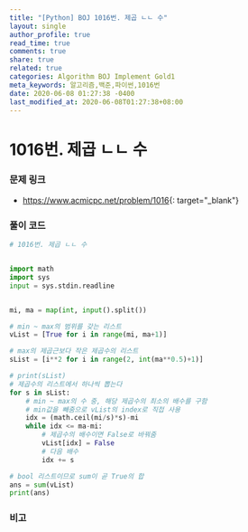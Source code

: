 ```yaml
---
title: "[Python] BOJ 1016번. 제곱 ㄴㄴ 수"
layout: single
author_profile: true
read_time: true
comments: true
share: true
related: true
categories: Algorithm BOJ Implement Gold1
meta_keywords: 알고리즘,백준,파이썬,1016번
date: 2020-06-08 01:27:38 -0400
last_modified_at: 2020-06-08T01:27:38+08:00
---
```


# 1016번. 제곱 ㄴㄴ 수

### 문제 링크
- <https://www.acmicpc.net/problem/1016>{: target="\_blank"}

### 풀이 코드

```python
# 1016번. 제곱 ㄴㄴ 수


import math
import sys
input = sys.stdin.readline


mi, ma = map(int, input().split())

# min ~ max의 범위를 갖는 리스트
vList = [True for i in range(mi, ma+1)]

# max의 제곱근보다 작은 제곱수의 리스트
sList = [i**2 for i in range(2, int(ma**0.5)+1)]

# print(sList)
# 제곱수의 리스트에서 하나씩 뽑는다
for s in sList:
    # min ~ max의 수 중, 해당 제곱수의 최소의 배수를 구함
    # min값을 빼줌으로 vList의 index로 직접 사용
    idx = (math.ceil(mi/s)*s)-mi
    while idx <= ma-mi:
        # 제곱수의 배수이면 False로 바꿔줌
        vList[idx] = False
        # 다음 배수
        idx += s

# bool 리스트이므로 sum이 곧 True의 합
ans = sum(vList)
print(ans)
```

### 비고